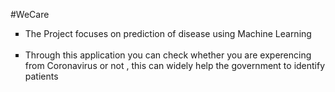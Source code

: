 #WeCare

<ul>
  <li type = "square">The Project focuses on prediction of disease using Machine Learning</li>
<br>
<li type = "square">Through this application you can check whether you are experencing from Coronavirus or not , this can widely help the government to identify patients</li>

